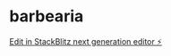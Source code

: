 # barbearia

[Edit in StackBlitz next generation editor ⚡️](https://stackblitz.com/~/github.com/EvandroAlves1999/barbearia)